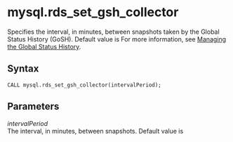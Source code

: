 # mysql\.rds\_set\_gsh\_collector<a name="mysql_rds_set_gsh_collector"></a>

Specifies the interval, in minutes, between snapshots taken by the Global Status History \(GoSH\)\. Default value is For more information, see [Managing the Global Status History](Appendix.MySQL.CommonDBATasks.md#Appendix.MySQL.CommonDBATasks.GoSH)\. 

## Syntax<a name="mysql_rds_set_gsh_collector-syntax"></a>

```
CALL mysql.rds_set_gsh_collector(intervalPeriod);
```

## Parameters<a name="mysql_rds_set_gsh_collector-parameters"></a>

 *intervalPeriod*   
The interval, in minutes, between snapshots\. Default value is 